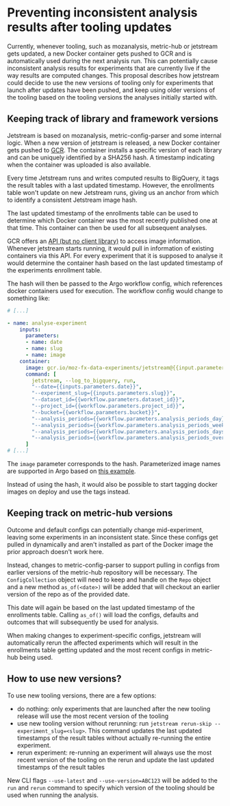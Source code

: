 # Preventing inconsistent analysis results after tooling updates 

Currently, whenever tooling, such as mozanalysis, metric-hub or jetstream gets updated, a new Docker container gets pushed to GCR and is automatically used during the next analysis run. This can potentially cause inconsistent analysis results for experiments that are currently live if the way results are computed changes. This proposal describes how jetstream could decide to use the new versions of tooling only for experiments that launch after updates have been pushed, and keep using older versions of the tooling based on the tooling versions the analyses initially started with.

## Keeping track of library and framework versions

Jetstream is based on mozanalysis, metric-config-parser and some internal logic. When a new version of jetstream is released, a new Docker container gets pushed to [GCR](https://console.cloud.google.com/gcr/images/moz-fx-data-experiments/global/jetstream?project=moz-fx-data-experiments). The container installs a specific version of each library and can be uniquely identified by a SHA256 hash. A timestamp indicating when the container was uploaded is also available.

Every time Jetstream runs and writes computed results to BigQuery, it tags the result tables with a last updated timestamp. However, the enrollments table won't update on new Jetstream runs, giving us an anchor from which to identify a consistent Jetstream image hash. 

The last updated timestamp of the enrollments table can be used to determine which Docker container was the most recently published one at that time. This container can then be used for all subsequent analyses.

GCR offers an [API (but no client library)](https://cloud.google.com/container-registry/docs/reference/docker-api) to access image information. Whenever jetstream starts running, it would pull in information of existing containers via this API. For every experiment that it is supposed to analyse it would determine the container hash based on the last updated timestamp of the experiments enrollment table.

The hash will then be passed to the Argo workflow config, which references docker containers used for execution. The workflow config would change to something like:

```yaml
# [...]

- name: analyse-experiment
    inputs:
      parameters:
      - name: date
      - name: slug
      - name: image
    container:
      image: gcr.io/moz-fx-data-experiments/jetstream@{{input.parameters.image}}
      command: [
        jetstream, --log_to_bigquery, run,
        "--date={{inputs.parameters.date}}",
        "--experiment_slug={{inputs.parameters.slug}}",
        "--dataset_id={{workflow.parameters.dataset_id}}", 
        "--project_id={{workflow.parameters.project_id}}",
        "--bucket={{workflow.parameters.bucket}}", 
        "--analysis_periods={{workflow.parameters.analysis_periods_day}}",
        "--analysis_periods={{workflow.parameters.analysis_periods_week}}",
        "--analysis_periods={{workflow.parameters.analysis_periods_days28}}",
        "--analysis_periods={{workflow.parameters.analysis_periods_overall}}"
      ]
# [...]
```

The `image` parameter corresponds to the hash. Parameterized image names are supported in Argo based on [this example](https://github.com/argoproj/argo-workflows/blob/a5581f83abd4b6d45b1bad6c9a5d471077e8427f/docs/walk-through/loops.md?plain=1#L80).

Instead of using the hash, it would also be possible to start tagging docker images on deploy and use the tags instead.

## Keeping track on metric-hub versions

Outcome and default configs can potentially change mid-experiment, leaving some experiments in an inconsistent state. Since these configs get pulled in dynamically and aren't installed as part of the Docker image the prior approach doesn't work here.

Instead, changes to metric-config-parser to support pulling in configs from earlier versions of the metric-hub repository will be necessary. The `ConfigCollection` object will need to keep and handle on the `Repo` object and a new method `as_of(<date>)` will be added that will checkout an earlier version of the repo as of the provided date. 

This date will again be based on the last updated timestamp of the enrollments table. Calling `as_of()` will load the configs, defaults and outcomes that will subsequently be used for analysis.

When making changes to experiment-specific configs, jetstream will automatically rerun the affected experiments which will result in the enrollments table getting updated and the most recent configs in metric-hub being used.

## How to use new versions?

To use new tooling versions, there are a few options:
* do nothing: only experiments that are launched after the new tooling release will use the most recent version of the tooling 
* use new tooling version without rerunning: run `jetstream rerun-skip --experiment_slug=<slug>`. This command updates the last updated timestamps of the result tables without actually re-running the entire experiment. 
* rerun experiment: re-running an experiment will always use the most recent version of the tooling on the rerun and update the last updated timestamps of the result tables

New CLI flags `--use-latest` and `--use-version=ABC123` will be added to the `run` and `rerun` command to specify which version of the tooling should be used when running the analysis.
